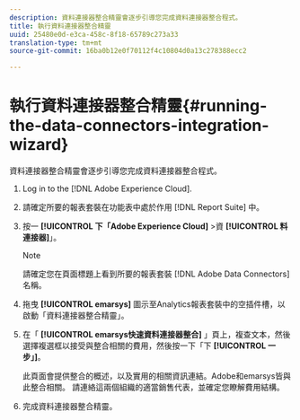 ```yaml
---
description: 資料連接器整合精靈會逐步引導您完成資料連接器整合程式。
title: 執行資料連接器整合精靈
uuid: 25480e0d-e3ca-458c-8f18-65789c273a33
translation-type: tm+mt
source-git-commit: 16ba0b12e0f70112f4c10804d0a13c278388ecc2

---
```



# 執行資料連接器整合精靈{#running-the-data-connectors-integration-wizard}

資料連接器整合精靈會逐步引導您完成資料連接器整合程式。

1. Log in to the [!DNL Adobe Experience Cloud].
1. 請確定所要的報表套裝在功能表中處於作用 [!DNL Report Suite] 中。
1. 按一 **[!UICONTROL 下「Adobe Experience Cloud]** &gt;資 **[!UICONTROL 料連接器]**」。

   >[!NOTE]
   >
   >請確定您在頁面標題上看到所要的報表套裝 [!DNL Adobe Data Connectors] 名稱。

1. 拖曳 **[!UICONTROL emarsys]** 圖示至Analytics報表套裝中的空插件槽，以啟動「資料連接器整合精靈」。
1. 在「 **[!UICONTROL emarsys快速資料連接器整合]** 」頁上，複查文本，然後選擇複選框以接受與整合相關的費用，然後按一下「下 **[!UICONTROL 一步」]**。

   此頁面會提供整合的概述，以及實用的相關資訊連結。Adobe和emarsys皆與此整合相關。 請連絡這兩個組織的適當銷售代表，並確定您瞭解費用結構。
1. 完成資料連接器整合精靈。
